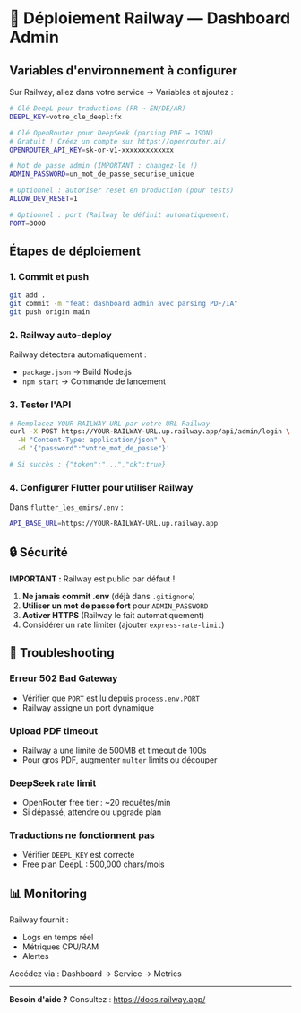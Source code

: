 # 🚂 Déploiement Railway — Dashboard Admin

## Variables d'environnement à configurer

Sur Railway, allez dans votre service → Variables et ajoutez :

```bash
# Clé DeepL pour traductions (FR → EN/DE/AR)
DEEPL_KEY=votre_cle_deepl:fx

# Clé OpenRouter pour DeepSeek (parsing PDF → JSON)
# Gratuit ! Créez un compte sur https://openrouter.ai/
OPENROUTER_API_KEY=sk-or-v1-xxxxxxxxxxxxx

# Mot de passe admin (IMPORTANT : changez-le !)
ADMIN_PASSWORD=un_mot_de_passe_securise_unique

# Optionnel : autoriser reset en production (pour tests)
ALLOW_DEV_RESET=1

# Optionnel : port (Railway le définit automatiquement)
PORT=3000
```

## Étapes de déploiement

### 1. Commit et push

```bash
git add .
git commit -m "feat: dashboard admin avec parsing PDF/IA"
git push origin main
```

### 2. Railway auto-deploy

Railway détectera automatiquement :
- `package.json` → Build Node.js
- `npm start` → Commande de lancement

### 3. Tester l'API

```bash
# Remplacez YOUR-RAILWAY-URL par votre URL Railway
curl -X POST https://YOUR-RAILWAY-URL.up.railway.app/api/admin/login \
  -H "Content-Type: application/json" \
  -d '{"password":"votre_mot_de_passe"}'

# Si succès : {"token":"...","ok":true}
```

### 4. Configurer Flutter pour utiliser Railway

Dans `flutter_les_emirs/.env` :

```bash
API_BASE_URL=https://YOUR-RAILWAY-URL.up.railway.app
```

## 🔒 Sécurité

**IMPORTANT :** Railway est public par défaut !

1. **Ne jamais commit .env** (déjà dans `.gitignore`)
2. **Utiliser un mot de passe fort** pour `ADMIN_PASSWORD`
3. **Activer HTTPS** (Railway le fait automatiquement)
4. Considérer un rate limiter (ajouter `express-rate-limit`)

## 🐛 Troubleshooting

### Erreur 502 Bad Gateway
- Vérifier que `PORT` est lu depuis `process.env.PORT`
- Railway assigne un port dynamique

### Upload PDF timeout
- Railway a une limite de 500MB et timeout de 100s
- Pour gros PDF, augmenter `multer` limits ou découper

### DeepSeek rate limit
- OpenRouter free tier : ~20 requêtes/min
- Si dépassé, attendre ou upgrade plan

### Traductions ne fonctionnent pas
- Vérifier `DEEPL_KEY` est correcte
- Free plan DeepL : 500,000 chars/mois

## 📊 Monitoring

Railway fournit :
- Logs en temps réel
- Métriques CPU/RAM
- Alertes

Accédez via : Dashboard → Service → Metrics

---

**Besoin d'aide ?** Consultez : https://docs.railway.app/

